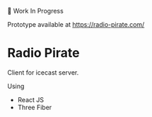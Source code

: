 🚧 Work In Progress

Prototype available at https://radio-pirate.com/

# Radio Pirate

Client for icecast server.

Using
- React JS
- Three Fiber
